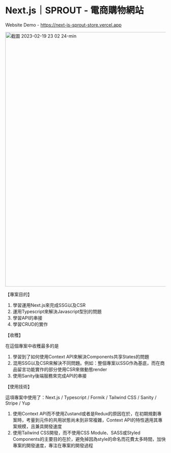 # Next.js｜SPROUT - 電商購物網站

Website Demo - https://next-js-sprout-store.vercel.app

<img width="800" alt="截圖 2023-02-19 23 02 24-min" src="https://user-images.githubusercontent.com/104335056/222966050-9e411d73-009c-4b0c-a6e1-1685c5de0d8f.png">

【專案目的】
1. 學習運用Next.js來完成SSG以及CSR
2. 運用Typescript來解決Javascript型別的問題
3. 學習API的串接
4. 學習CRUD的實作

【收穫】

在這個專案中收穫最多的是
1. 學習到了如何使用Context API來解決Components共享States的問題
2. 混用SSG以及CSR來解決不同問題。例如：整個專案以SSG作為基底，而在商品留言功能實作的部分使用CSR來做動態render
3. 使用Sanity後端服務來完成API的串接

【使用技術】

這項專案中使用了：Next.js / Typescript / Formik / Tailwind CSS / Sanity / Stripe / Yup

1. 使用Context API而不使用Zustand或者是Redux的原因在於，在初期規劃專案時，考量到元件的共用狀態尚未到非常複雜，Context API的特性適用其專案規模，且兼具開發速度
2. 使用Tailwind CSS開發，而不使用CSS Module、SASS或Styled Components的主要目的在於，避免掉因為style的命名而花費太多時間，加快專案的開發速度，專注在專案的開發過程
